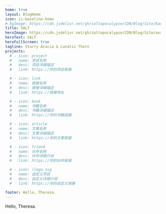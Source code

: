 ```yaml
---
home: true
layout: BlogHome
icon: ic:baseline-home
# bgImage: https://cdn.jsdelivr.net/gh/saltapocalypse/CDN/Blog/Site/backgrounds/Desktop_Luna_Kindred_v2.jpg
title: SALT
heroImage: https://cdn.jsdelivr.net/gh/saltapocalypse/CDN/Blog/Site/avatar.gif
heroText: SALT
heroFullScreen: true
tagline: Starry Acacia & Lunatic Thorn
projects:
  # - icon: project
  #   name: 项目名称
  #   desc: 项目详细描述
  #   link: https://你的项目链接

  # - icon: link
  #   name: 链接名称
  #   desc: 链接详细描述
  #   link: https://链接地址

  # - icon: book
  #   name: 书籍名称
  #   desc: 书籍详细描述
  #   link: https://你的书籍链接

  # - icon: article
  #   name: 文章名称
  #   desc: 文章详细描述
  #   link: https://你的文章链接

  # - icon: friend
  #   name: 伙伴名称
  #   desc: 伙伴详细介绍
  #   link: https://你的伙伴链接

  # - icon: /logo.svg
  #   name: 自定义项目
  #   desc: 自定义详细介绍
  #   link: https://你的自定义链接

footer: Hello, Theresa.
---
```


Hello, Theresa.